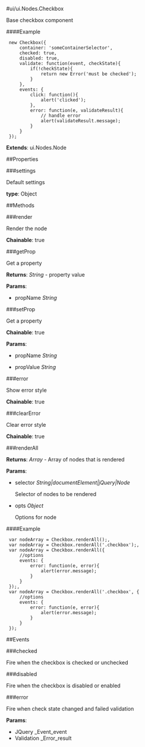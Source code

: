 #ui/ui.Nodes.Checkbox

Base checkbox component

####Example

     new Checkbox({
         container: 'someContainerSelector',
         checked: true,
         disabled: true,
         validate: function(event, checkState){
             if(!checkState){
                 return new Error('must be checked');
             }
         },
         events: {
             click: function(){
                 alert('clicked');
             },
             error: function(e, validateResult){
                 // handle error
                 alert(validateResult.message);
             }
         }
     });

**Extends**: ui.Nodes.Node

##Properties

###settings

Default settings

**type**: Object

##Methods

###render

Render the node

**Chainable**: true

###getProp

Get a property

**Returns**: _String_ - property value

**Params**:  
*   propName _String_

    


###setProp

Get a property

**Chainable**: true

**Params**:  
*   propName _String_

    
*   propValue _String_

    


###error

Show error style

**Chainable**: true

###clearError

Clear error style

**Chainable**: true

###renderAll

**Returns**: _Array_ - Array of nodes that is rendered

**Params**:  
*   selector _String|documentElement|jQuery|Node_

    Selector of nodes to be rendered
*   opts _Object_

    Options for node

####Example

     var nodeArray = Checkbox.renderAll();,
     var nodeArray = Checkbox.renderAll('.checkbox');,
     var nodeArray = Checkbox.renderAll({
         //options
         events: {
             error: function(e, error){
                 alert(error.message);
             }
         }
     });,
     var nodeArray = Checkbox.renderAll('.checkbox', {
         //options
         events: {
             error: function(e, error){
                 alert(error.message);
             }
         }
     });

##Events

###checked

Fire when the checkbox is checked or unchecked

###disabled

Fire when the checkbox is disabled or enabled

###error

Fire when check state changed and failed validation

**Params**:  
*   JQuery _Event_event
*   Validation _Error_result


